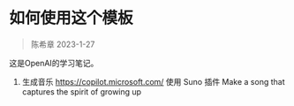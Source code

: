 # 如何使用这个模板
> 陈希章 2023-1-27

这是OpenAI的学习笔记。

1. 生成音乐 https://copilot.microsoft.com/ 使用 Suno 插件 Make a song that captures the spirit of growing up
